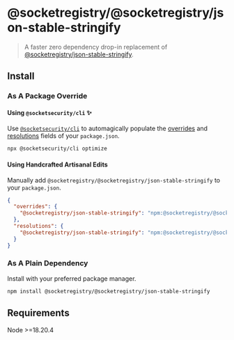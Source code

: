 # @socketregistry/@socketregistry/json-stable-stringify

> A faster zero dependency drop-in replacement of
> [@socketregistry/json-stable-stringify](https://www.npmjs.com/package/@socketregistry/json-stable-stringify).

## Install

### As A Package Override

#### Using `@socketsecurity/cli` :sparkles:

Use [`@socketsecurity/cli`](https://www.npmjs.com/package/@socketsecurity/cli)
to automagically populate the
[overrides](https://docs.npmjs.com/cli/v9/configuring-npm/package-json#overrides)
and [resolutions](https://yarnpkg.com/configuration/manifest#resolutions) fields
of your `package.json`.

```sh
npx @socketsecurity/cli optimize
```

#### Using Handcrafted Artisanal Edits

Manually add `@socketregistry/@socketregistry/json-stable-stringify` to your
`package.json`.

```json
{
  "overrides": {
    "@socketregistry/json-stable-stringify": "npm:@socketregistry/@socketregistry/json-stable-stringify@^1"
  },
  "resolutions": {
    "@socketregistry/json-stable-stringify": "npm:@socketregistry/@socketregistry/json-stable-stringify@^1"
  }
}
```

### As A Plain Dependency

Install with your preferred package manager.

```sh
npm install @socketregistry/@socketregistry/json-stable-stringify
```

## Requirements

Node &gt;=18.20.4
